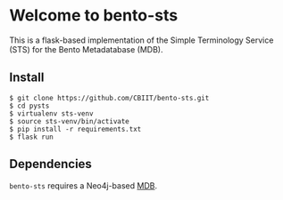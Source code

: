 # Welcome to bento-sts

This is a flask-based implementation of the Simple Terminology Service (STS) for the Bento Metadatabase (MDB).

## Install

	$ git clone https://github.com/CBIIT/bento-sts.git
	$ cd pysts
	$ virtualenv sts-venv
	$ source sts-venv/bin/activate
	$ pip install -r requirements.txt
	$ flask run

## Dependencies

`bento-sts` requires a Neo4j-based [MDB](https://github.com/CBIIT/bento-meta).



